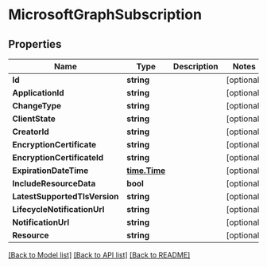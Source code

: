 # MicrosoftGraphSubscription

## Properties

Name | Type | Description | Notes
------------ | ------------- | ------------- | -------------
**Id** | **string** |  | [optional] 
**ApplicationId** | **string** |  | [optional] 
**ChangeType** | **string** |  | [optional] 
**ClientState** | **string** |  | [optional] 
**CreatorId** | **string** |  | [optional] 
**EncryptionCertificate** | **string** |  | [optional] 
**EncryptionCertificateId** | **string** |  | [optional] 
**ExpirationDateTime** | [**time.Time**](time.Time.md) |  | [optional] 
**IncludeResourceData** | **bool** |  | [optional] 
**LatestSupportedTlsVersion** | **string** |  | [optional] 
**LifecycleNotificationUrl** | **string** |  | [optional] 
**NotificationUrl** | **string** |  | [optional] 
**Resource** | **string** |  | [optional] 

[[Back to Model list]](../README.md#documentation-for-models) [[Back to API list]](../README.md#documentation-for-api-endpoints) [[Back to README]](../README.md)


